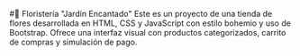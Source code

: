 #🌸 Floristería "Jardín Encantado"
Este es un proyecto de una tienda de flores desarrollada en HTML, CSS y JavaScript con estilo bohemio y uso de Bootstrap. Ofrece una interfaz visual con productos categorizados, carrito de compras y simulación de pago.

